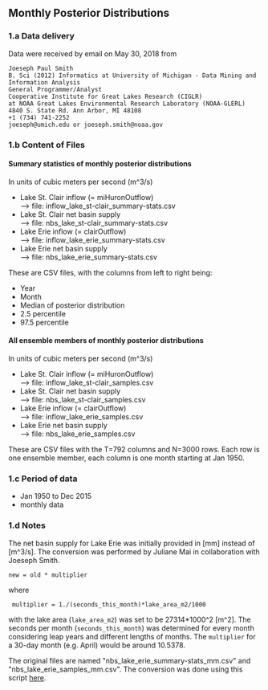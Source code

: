 ## Monthly Posterior Distributions 

### 1.a Data delivery

Data were received by email on May 30, 2018 from 

    Joeseph Paul Smith
    B. Sci (2012) Informatics at University of Michigan - Data Mining and Information Analysis
    General Programmer/Analyst
    Cooperative Institute for Great Lakes Research (CIGLR)
    at NOAA Great Lakes Environmental Research Laboratory (NOAA-GLERL)
    4840 S. State Rd. Ann Arbor, MI 48108
    +1 (734) 741-2252
    joeseph@umich.edu or joeseph.smith@noaa.gov

### 1.b Content of Files

#### Summary statistics of monthly posterior distributions

In units of cubic meters per second (m^3/s)
- Lake St. Clair inflow (= miHuronOutflow)         <br> --> file: inflow_lake_st-clair_summary-stats.csv
- Lake St. Clair net basin supply                  <br> --> file: nbs_lake_st-clair_summary-stats.csv
- Lake Erie inflow (= clairOutflow)                <br> --> file: inflow_lake_erie_summary-stats.csv
- Lake Erie net basin supply                       <br> --> file: nbs_lake_erie_summary-stats.csv

These are CSV files, with the columns from left to right being:
- Year
- Month
- Median of posterior distribution
-  2.5 percentile
- 97.5 percentile

#### All ensemble members of monthly posterior distributions

In units of cubic meters per second (m^3/s)
- Lake St. Clair inflow (= miHuronOutflow)         <br> --> file: inflow_lake_st-clair_samples.csv
- Lake St. Clair net basin supply                  <br> --> file: nbs_lake_st-clair_samples.csv
- Lake Erie inflow (= clairOutflow)                <br> --> file: inflow_lake_erie_samples.csv
- Lake Erie net basin supply                       <br> --> file: nbs_lake_erie_samples.csv

These are CSV files with the T=792 columns and N=3000 rows. Each row
is one ensemble member, each column is one month starting at Jan 1950.

### 1.c Period of data
- Jan 1950 to Dec 2015
- monthly data


### 1.d Notes

The net basin supply for Lake Erie was initially provided in [mm] instead of
[m^3/s]. The conversion was performed by Juliane Mai in collaboration
with Joeseph Smith.

`` new = old * multiplier ``

where

`` multiplier = 1./(seconds_this_month)*lake_area_m2/1000``

with the lake area (``lake_area_m2``) was set to be 27314*1000^2
[m^2]. The seconds per month (``seconds_this_month``) was determined for
every month considering leap years and different lengths of
months. The ``multiplier`` for a 30-day month (e.g. April) would be around 10.5378.

The original files are named "nbs_lake_erie_summary-stats_mm.csv" and "nbs_lake_erie_samples_mm.csv". The conversion was done using this script [here](https://github.com/julemai/GRIP-E/blob/master/scripts/monthly_nbs_inflows/convert_nbs_lake_erie_to_m3s.py). 
